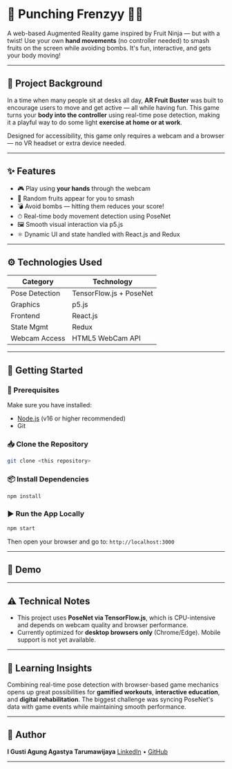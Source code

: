 # 🥭 Punching Frenzyy 🍉💥

A web-based Augmented Reality game inspired by Fruit Ninja — but with a twist! Use your own **hand movements** (no controller needed) to smash fruits on the screen while avoiding bombs. It's fun, interactive, and gets your body moving!

---

## 🎯 Project Background

In a time when many people sit at desks all day, **AR Fruit Buster** was built to encourage users to move and get active — all while having fun. This game turns your **body into the controller** using real-time pose detection, making it a playful way to do some light **exercise at home or at work**.

Designed for accessibility, this game only requires a webcam and a browser — no VR headset or extra device needed.

---

## ✨ Features

- 🎮 Play using **your hands** through the webcam
- 🍌 Random fruits appear for you to smash
- 💣 Avoid bombs — hitting them reduces your score!
- ⏱ Real-time body movement detection using PoseNet
- 🖼️ Smooth visual interaction via p5.js
- ⚛️ Dynamic UI and state handled with React.js and Redux

---

## ⚙️ Technologies Used

| Category       | Technology                          |
|----------------|-------------------------------------|
| Pose Detection | TensorFlow.js + PoseNet             |
| Graphics       | p5.js                               |
| Frontend       | React.js                            |
| State Mgmt     | Redux                               |
| Webcam Access  | HTML5 WebCam API                    |

---

## 🚀 Getting Started

### 🧰 Prerequisites

Make sure you have installed:
- [Node.js](https://nodejs.org/) (v16 or higher recommended)
- Git

### 📥 Clone the Repository

```bash
git clone <this repository>
```

### 📦 Install Dependencies

```bash
npm install
```
### ▶️ Run the App Locally

```bash
npm start
```

Then open your browser and go to:
`http://localhost:3000`

---

## 📸 Demo

---

## ⚠️ Technical Notes

* This project uses **PoseNet via TensorFlow\.js**, which is CPU-intensive and depends on webcam quality and browser performance.
* Currently optimized for **desktop browsers only** (Chrome/Edge). Mobile support is not yet available.

---

## 🧠 Learning Insights

Combining real-time pose detection with browser-based game mechanics opens up great possibilities for **gamified workouts**, **interactive education**, and **digital rehabilitation**. The biggest challenge was syncing PoseNet's data with game events while maintaining smooth performance.

---

## 👤 Author

**I Gusti Agung Agastya Tarumawijaya**
[LinkedIn](https://www.linkedin.com/in/agunggst/) • [GitHub](https://github.com/agunggst)

---
